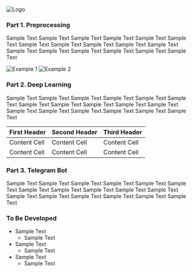 ![Logo](https://i.ibb.co/x7b5NwH/logo.png)
### Part 1. Preprocessing
Sample Text Sample Text Sample Text Sample Text Sample Text Sample Text Sample Text Sample Text Sample Text Sample Text Sample Text Sample Text Sample Text Sample Text Sample Text Sample Text Sample Text

![Example 1](https://i.ibb.co/7JdCZj9/plot-12.png)
![Example 2](https://i.ibb.co/0ykshx4/plot-15.png)

### Part 2. Deep Learning
Sample Text Sample Text Sample Text Sample Text Sample Text Sample Text Sample Text Sample Text Sample Text Sample Text Sample Text Sample Text Sample Text Sample Text Sample Text Sample Text Sample Text

| First Header  | Second Header | Third Header |
| ------------- | ------------- |--------------|
| Content Cell  | Content Cell  | Content Cell |
| Content Cell  | Content Cell  | Content Cell |

### Part 3. Telegram Bot
Sample Text Sample Text Sample Text Sample Text Sample Text Sample Text Sample Text Sample Text Sample Text Sample Text Sample Text Sample Text Sample Text Sample Text Sample Text Sample Text Sample Text

### To Be Developed
- Sample Text
  - Sample Text
- Sample Text
  - Sample Text
- Sample Text
  - Sample Text